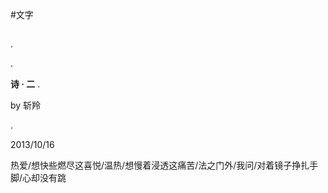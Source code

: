 #文字

##
.

.

**诗     ·       二**
.

by 斩羚 

.

2013/10/16


热爱/想快些燃尽这喜悦/温热/想慢着浸透这痛苦/法之门外/我问/对着镜子挣扎手脚/心却没有跳